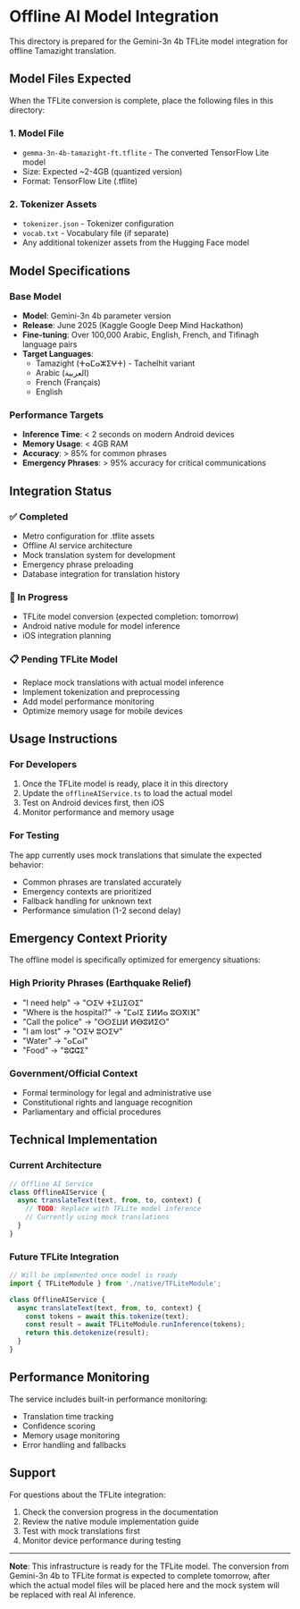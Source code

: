# Offline AI Model Integration

This directory is prepared for the Gemini-3n 4b TFLite model integration for offline Tamazight translation.

## Model Files Expected

When the TFLite conversion is complete, place the following files in this directory:

### 1. Model File
- `gemma-3n-4b-tamazight-ft.tflite` - The converted TensorFlow Lite model
- Size: Expected ~2-4GB (quantized version)
- Format: TensorFlow Lite (.tflite)

### 2. Tokenizer Assets
- `tokenizer.json` - Tokenizer configuration
- `vocab.txt` - Vocabulary file (if separate)
- Any additional tokenizer assets from the Hugging Face model

## Model Specifications

### Base Model
- **Model**: Gemini-3n 4b parameter version
- **Release**: June 2025 (Kaggle Google Deep Mind Hackathon)
- **Fine-tuning**: Over 100,000 Arabic, English, French, and Tifinagh language pairs
- **Target Languages**: 
  - Tamazight (ⵜⴰⵎⴰⵣⵉⵖⵜ) - Tachelhit variant
  - Arabic (العربية)
  - French (Français)
  - English

### Performance Targets
- **Inference Time**: < 2 seconds on modern Android devices
- **Memory Usage**: < 4GB RAM
- **Accuracy**: > 85% for common phrases
- **Emergency Phrases**: > 95% accuracy for critical communications

## Integration Status

### ✅ Completed
- Metro configuration for .tflite assets
- Offline AI service architecture
- Mock translation system for development
- Emergency phrase preloading
- Database integration for translation history

### 🔄 In Progress
- TFLite model conversion (expected completion: tomorrow)
- Android native module for model inference
- iOS integration planning

### 📋 Pending TFLite Model
- Replace mock translations with actual model inference
- Implement tokenization and preprocessing
- Add model performance monitoring
- Optimize memory usage for mobile devices

## Usage Instructions

### For Developers
1. Once the TFLite model is ready, place it in this directory
2. Update the `offlineAIService.ts` to load the actual model
3. Test on Android devices first, then iOS
4. Monitor performance and memory usage

### For Testing
The app currently uses mock translations that simulate the expected behavior:
- Common phrases are translated accurately
- Emergency contexts are prioritized
- Fallback handling for unknown text
- Performance simulation (1-2 second delay)

## Emergency Context Priority

The offline model is specifically optimized for emergency situations:

### High Priority Phrases (Earthquake Relief)
- "I need help" → "ⵔⵉⵖ ⵜⵉⵡⵉⵙⵉ"
- "Where is the hospital?" → "ⵎⴰⵏⵉ ⵉⵍⵍⴰ ⵓⵙⴳⵏⴼ"
- "Call the police" → "ⵙⵙⵉⵡⵍ ⵍⴱⵓⵍⵉⵙ"
- "I am lost" → "ⵔⵉⵖ ⵓⵔⵉⵖ"
- "Water" → "ⴰⵎⴰⵏ"
- "Food" → "ⵓⵛⵛⵉ"

### Government/Official Context
- Formal terminology for legal and administrative use
- Constitutional rights and language recognition
- Parliamentary and official procedures

## Technical Implementation

### Current Architecture
```typescript
// Offline AI Service
class OfflineAIService {
  async translateText(text, from, to, context) {
    // TODO: Replace with TFLite model inference
    // Currently using mock translations
  }
}
```

### Future TFLite Integration
```typescript
// Will be implemented once model is ready
import { TFLiteModule } from './native/TFLiteModule';

class OfflineAIService {
  async translateText(text, from, to, context) {
    const tokens = await this.tokenize(text);
    const result = await TFLiteModule.runInference(tokens);
    return this.detokenize(result);
  }
}
```

## Performance Monitoring

The service includes built-in performance monitoring:
- Translation time tracking
- Confidence scoring
- Memory usage monitoring
- Error handling and fallbacks

## Support

For questions about the TFLite integration:
1. Check the conversion progress in the documentation
2. Review the native module implementation guide
3. Test with mock translations first
4. Monitor device performance during testing

---

**Note**: This infrastructure is ready for the TFLite model. The conversion from Gemini-3n 4b to TFLite format is expected to complete tomorrow, after which the actual model files will be placed here and the mock system will be replaced with real AI inference.
